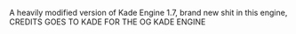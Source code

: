 A heavily modified version of Kade Engine 1.7, brand new shit in this engine, CREDITS GOES TO KADE FOR THE OG KADE ENGINE
